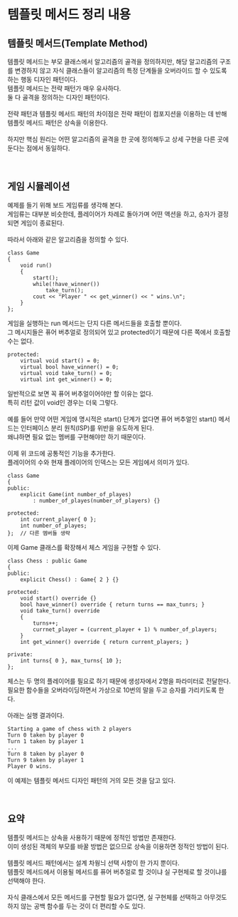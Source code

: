 # 템플릿 메서드 정리 내용

## 템플릿 메서드(Template Method)
템플릿 메서드는 부모 클래스에서 알고리즘의 골격을 정의하지만, 해당 알고리즘의 구조를 변경하지 않고 자식 클래스들이 알고리즘의 특정 단계들을 오버라이드 할 수 있도록 하는 행동 디자인 패턴이다.
<br>
템플릿 메서드는 전략 패턴가 매우 유사하다.
<br>
둘 다 골격을 정의하는 디자인 패턴이다.
<br>
<br>
전략 패턴과 템플릿 메서드 패턴의 차이점은 전략 패턴이 컴포지션을 이용하는 데 반해 템플릿 메서드 패턴은 상속을 이용한다.
<br>
<br>
하지만 핵심 원리는 어떤 알고리즘의 골격을 한 곳에 정의해두고 상세 구현을 다른 곳에 둔다는 점에서 동일하다.

<br>

## 게임 시뮬레이션
예제를 들기 위해 보드 게임류를 생각해 본다.
<br>
게임류는 대부분 비슷한데, 플레이어가 차례로 돌아가며 어떤 액션을 하고, 승자가 결정되면 게임이 종료된다.
<br>
<br>
따라서 아래와 같은 알고리즘을 정의할 수 있다.

```
class Game
{
    void run()
    {
        start();
        while(!have_winner())
            take_turn();
        cout << "Player " << get_winner() << " wins.\n";
    }
};
```

게임을 실행하는 run 메서드는 단지 다른 메서드들을 호출할 뿐이다.
<br>
그 메시지들은 퓨어 버추얼로 정의되어 있고 protected이기 때문에 다른 쪽에서 호출할 수는 없다.

```
protected:
    virtual void start() = 0;
    virtual bool have_winner() = 0;
    virtual void take_turn() = 0;
    virtual int get_winner() = 0;
```

일반적으로 보면 꼭 퓨어 버추얼이어야만 할 이유는 없다.
<br>
특히 리턴 값이 void인 경우는 더욱 그렇다.
<br>
<br>
예를 들어 만약 어떤 게임에 명시적은 start() 단계가 없다면 퓨어 버추얼인 start() 메서드는 인터페이스 분리 원칙(ISP)를 위반을 유도하게 된다.
<br>
왜냐하면 필요 없는 멤버를 구현해야만 하기 때문이다.
<br>
<br>
이제 위 코드에 공통적인 기능을 추가한다.
<br>
플레이어의 수와 현재 플레이어의 인덱스는 모든 게임에서 의미가 있다.

```
class Game
{
public:
    explicit Game(int number_of_playes)
        : number_of_playes(number_of_players) {}
        
protected:
    int current_player{ 0 };
    int number_of_playes;
};  // 다른 멤버들 생략
```

이제 Game 클래스를 확장해서 체스 게임을 구현할 수 있다.

```
class Chess : public Game
{
public:
    explicit Chess() : Game{ 2 } {}
    
protected:
    void start() override {}
    bool have_winner() override { return turns == max_tunrs; }
    void take_turn() override
    {
        turns++;
        currnet_player = (current_player + 1) % number_of_players;
    }
    int get_winner() override { return current_players; }
    
private:
    int turns{ 0 }, max_turns{ 10 };
};
```

체스는 두 명의 플레이어를 필요로 하기 때문에 생성자에서 2명을 파라미터로 전달한다.
<br>
필요한 함수들을 오버라이딩하면서 가상으로 10번의 말을 두고 승자를 가리키도록 한다.
<br>
<br>
아래는 실행 결과이다.

```
Starting a game of chess with 2 players
Turn 0 taken by player 0
Turn 1 taken by player 1
...
Turn 8 taken by player 0
Turn 9 taken by player 1
Player 0 wins.
```

이 예제는 템플릿 메서드 디자인 패턴의 거의 모든 것을 담고 있다.

<br>

## 요약

템플릿 메서드는 상속을 사용하기 때문에 정적인 방법만 존재한다.
<br>
이미 생성된 객체의 부모를 바꿀 방법은 없으므로 상속을 이용하면 정적인 방법이 된다.
<br>
<br>
템플릿 메서드 패턴에서는 설계 차웡늬 선택 사항이 한 가지 뿐이다.
<br>
템플릿 메서드에서 이용될 메서드를 퓨어 버추얼로 할 것이냐 실 구현체로 할 것이냐를 선택해야 한다.
<br>
<br>
자식 클래스에서 모든 메서드를 구현할 필요가 없다면, 실 구현체를 선택하고 아무것도 하지 않는 공백 함수를 두는 것이 더 편리할 수도 있다.












